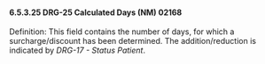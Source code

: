 #### 6.5.3.25 DRG-25 Calculated Days (NM) 02168

Definition: This field contains the number of days, for which a surcharge/discount has been determined. The addition/reduction is indicated by _DRG-17 - Status Patient_.
